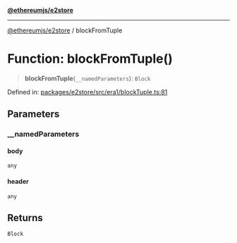 [**@ethereumjs/e2store**](../README.md)

***

[@ethereumjs/e2store](../README.md) / blockFromTuple

# Function: blockFromTuple()

> **blockFromTuple**(`__namedParameters`): `Block`

Defined in: [packages/e2store/src/era1/blockTuple.ts:81](https://github.com/ethereumjs/ethereumjs-monorepo/blob/master/packages/e2store/src/era1/blockTuple.ts#L81)

## Parameters

### \_\_namedParameters

#### body

`any`

#### header

`any`

## Returns

`Block`
